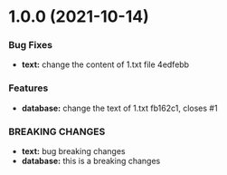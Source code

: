 # 1.0.0 (2021-10-14)


### Bug Fixes

* **text:** change the content of 1.txt file 4edfebb


### Features

* **database:** change the text of 1.txt fb162c1, closes #1


### BREAKING CHANGES

* **text:** bug breaking changes
* **database:** this is a breaking changes



